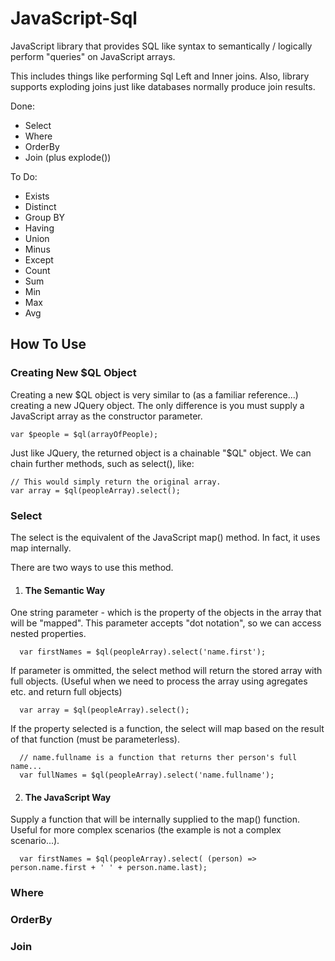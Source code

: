 # JavaScript-Sql
JavaScript library that provides SQL like syntax to semantically / logically perform "queries" on JavaScript arrays.

This includes things like performing Sql Left and Inner joins. Also, library supports exploding joins just like databases normally produce join results.

Done:
+ Select
+ Where
+ OrderBy
+ Join (plus explode())

To Do: 
+ Exists
+ Distinct
+ Group BY
+ Having
+ Union
+ Minus
+ Except
+ Count
+ Sum
+ Min
+ Max
+ Avg

## How To Use

### Creating New $QL Object
Creating a new $QL object is very similar to (as a familiar reference...) creating a new JQuery object. The only difference is you must supply a JavaScript array as the constructor parameter. 

```
var $people = $ql(arrayOfPeople);
```

Just like JQuery, the returned object is a chainable "$QL" object. We can chain further methods, such as select(), like:

```
// This would simply return the original array.
var array = $ql(peopleArray).select();
```

### Select

The select is the equivalent of the JavaScript map() method. In fact, it uses map internally. 

There are two ways to use this method.

1. <h4>The Semantic Way</h4>
One string parameter - which is the property of the objects in the array that will be "mapped".
This parameter accepts "dot notation", so we can access nested properties.

```
  var firstNames = $ql(peopleArray).select('name.first');
```

If parameter is ommitted, the select method will return the stored array with full objects. (Useful when we need to process the array using agregates etc. and return full objects)

```
  var array = $ql(peopleArray).select();
```

If the property selected is a function, the select will map based on the result of that function (must be parameterless).

```
  // name.fullname is a function that returns ther person's full name...
  var fullNames = $ql(peopleArray).select('name.fullname');
```


2. <h4>The JavaScript Way</h4>
Supply a function that will be internally supplied to the map() function. Useful for more complex scenarios (the example is not a complex scenario...).

```
  var firstNames = $ql(peopleArray).select( (person) => person.name.first + ' ' + person.name.last);
```

### Where

### OrderBy

### Join

